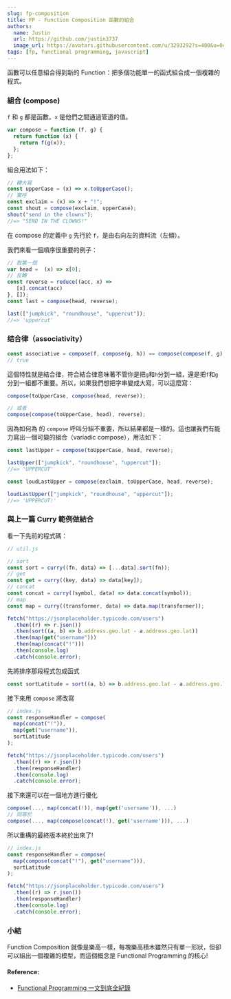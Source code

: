 ```yaml
---
slug: fp-composition
title: FP - Function Composition 函數的組合
authors:
  name: Justin
  url: https://github.com/justin3737
  image_url: https://avatars.githubusercontent.com/u/3293292?s=400&u=0cf29916981c562345a57d34b7baa92e5816c863&v=4
tags: [fp, functional programming, javascript]
---
```


函數可以任意組合得到新的 Function：把多個功能單一的函式組合成一個複雜的程式。

### 組合 (compose)

`f` 和 `g` 都是函數，`x` 是他們之間通過管道的值。

```javascript
var compose = function (f, g) {
  return function (x) {
    return f(g(x));
  };
};
```

組合用法如下：

```javascript
// 轉大寫
const upperCase = (x) => x.toUpperCase();
// 驚呼
const exclaim = (x) => x + "!";
const shout = compose(exclaim, upperCase);
shout("send in the clowns");
//=> "SEND IN THE CLOWNS!"
```

在 compose 的定義中 `g` 先行於 `f`，是由右向左的資料流（左傾）。

我們來看一個順序很重要的例子：

```javascript
// 取第一個
var head =  (x) => x[0];
// 反轉
const reverse = reduce((acc, x) =>
   [x].concat(acc)
}, []);
const last = compose(head, reverse);

last(["jumpkick", "roundhouse", "uppercut"]);
//=> 'uppercut'
```

### 结合律（associativity）

```javascript
const associative = compose(f, compose(g, h)) == compose(compose(f, g), h);
// true
```

這個特性就是結合律，符合結合律意味著不管你是把`g`和`h`分到一組，還是把`f`和`g`分到一組都不重要。所以，如果我們想把字串變成大寫，可以這麼寫：

```javascript
compose(toUpperCase, compose(head, reverse));

// 或者
compose(compose(toUpperCase, head), reverse);
```

因為如何為 的 `compose` 呼叫分組不重要，所以結果都是一樣的。這也讓我們有能力寫出一個可變的組合（variadic compose），用法如下：

```javascript
const lastUpper = compose(toUpperCase, head, reverse);

lastUpper(["jumpkick", "roundhouse", "uppercut"]);
//=> 'UPPERCUT'

const loudLastUpper = compose(exclaim, toUpperCase, head, reverse);

loudLastUpper(["jumpkick", "roundhouse", "uppercut"]);
//=> 'UPPERCUT!'
```

### 與上一篇 Curry 範例做結合

看一下先前的程式碼：

```javascript
// util.js

// sort
const sort = curry((fn, data) => [...data].sort(fn));
// get
const get = curry((key, data) => data[key]);
// concat
const concat = curry((symbol, data) => data.concat(symbol));
// map
const map = curry((transformer, data) => data.map(transformer));

fetch("https://jsonplaceholder.typicode.com/users")
  .then((r) => r.json())
  .then(sort((a, b) => b.address.geo.lat - a.address.geo.lat))
  .then(map(get("username")))
  .then(map(concat("!")))
  .then(console.log)
  .catch(console.error);
```

先將排序那段程式包成函式

```javascript
const sortLatitude = sort((a, b) => b.address.geo.lat - a.address.geo.lat);
```

接下來用 `compose` 將改寫

```javascript
// index.js
const responseHandler = compose(
  map(concat("!")),
  map(get("username")),
  sortLatitude
);

fetch("https://jsonplaceholder.typicode.com/users")
  .then((r) => r.json())
  .then(responseHandler)
  .then(console.log)
  .catch(console.error);
```

接下來還可以在一個地方進行優化

```javascript
compose(..., map(concat(!)), map(get('username')), ...)
// 同等於
compose(..., map(compose(concat(!), get('username'))), ...)
```

所以重構的最終版本終於出來了!

```javascript
// index.js
const responseHandler = compose(
  map(compose(concat("!"), get("username"))),
  sortLatitude
);

fetch("https://jsonplaceholder.typicode.com/users")
  .then((r) => r.json())
  .then(responseHandler)
  .then(console.log)
  .catch(console.error);
```

### 小結

Function Composition 就像是樂高一樣，每塊樂高積木雖然只有單一形狀，但卻可以組出一個複雜的模型，而這個概念是 Functional Programming 的核心!

#### Reference:

- [Functional Programming 一文到底全紀錄](https://medium.com/%E4%B8%80%E5%80%8B%E5%B0%8F%E5%B0%8F%E5%B7%A5%E7%A8%8B%E5%B8%AB%E7%9A%84%E9%9A%A8%E6%89%8B%E7%AD%86%E8%A8%98/javascript-functional-programming-%E4%B8%80%E6%96%87%E5%88%B0%E5%BA%95%E5%85%A8%E7%B4%80%E9%8C%84-95ff19d9892)
